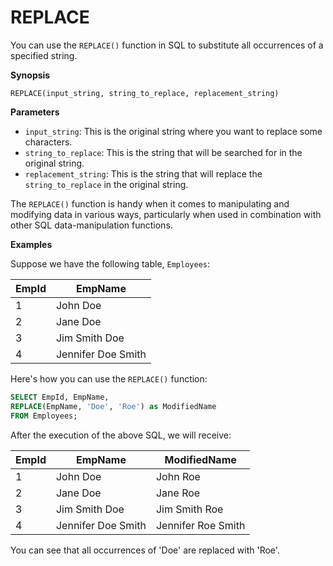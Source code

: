 # REPLACE

You can use the `REPLACE()` function in SQL to substitute all occurrences of a specified string.

**Synopsis**

`REPLACE(input_string, string_to_replace, replacement_string)`

**Parameters**

- `input_string`: This is the original string where you want to replace some characters.
- `string_to_replace`: This is the string that will be searched for in the original string.
- `replacement_string`: This is the string that will replace the `string_to_replace` in the original string.

The `REPLACE()` function is handy when it comes to manipulating and modifying data in various ways, particularly when used in combination with other SQL data-manipulation functions.

**Examples**

Suppose we have the following table, `Employees`:

| EmpId | EmpName             |
|-------|---------------------|
| 1     | John Doe            |
| 2     | Jane Doe            |
| 3     | Jim Smith Doe       |
| 4     | Jennifer Doe Smith  |

Here's how you can use the `REPLACE()` function:

```sql
SELECT EmpId, EmpName,
REPLACE(EmpName, 'Doe', 'Roe') as ModifiedName
FROM Employees;
```

After the execution of the above SQL, we will receive:

| EmpId | EmpName            | ModifiedName        |
|-------|--------------------|---------------------|
| 1     | John Doe           | John Roe            |
| 2     | Jane Doe           | Jane Roe            |
| 3     | Jim Smith Doe      | Jim Smith Roe       |
| 4     | Jennifer Doe Smith | Jennifer Roe Smith  |

You can see that all occurrences of 'Doe' are replaced with 'Roe'.